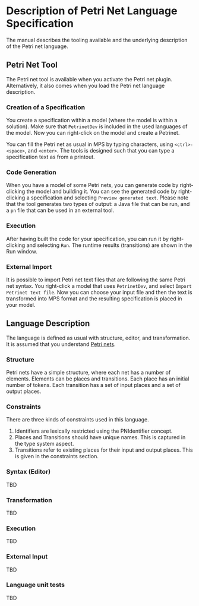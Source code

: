 # Description of Petri Net Language Specification
The manual describes the tooling available and the underlying description of the Petri net language.

## Petri Net Tool
The Petri net tool is available when you activate the Petri net plugin.
Alternatively, it also comes when you load the Petri net language description.  

### Creation of a Specification
You create a specification within a model (where the model is within a solution). 
Make sure that `PetrinetDev` is included in the used languages of the model.
Now you can right-click on the model and create a Petrinet.

You can fill the Petri net as usual in MPS by typing characters, using `<ctrl>-<space>`, and `<enter>`.
The tools is designed such that you can type a specification text as from a printout.

### Code Generation
When you have a model of some Petri nets, you can generate code by 
right-clicking the model and building it. 
You can see the generated code by right-clicking a specification and selecting `Preview generated text`.
Please note that the tool generates two types of output: 
a Java file that can be run, and a `pn` file that can be used in an external tool.

### Execution
After having built the code for your specification, 
you can run it by right-clicking and selecting `Run`.
The runtime results (transitions) are shown in the Run window.

### External Import
It is possible to import Petri net text files that are following 
the same Petri net syntax.
You right-click a model that uses `PetrinetDev`, 
and select `Import Petrinet text file`.
Now you can choose your input file and then the text is transformed into MPS format 
and the resulting specification is placed in your model.

## Language Description
The language is defined as usual with structure, editor, and transformation.
It is assumed that you understand [Petri nets](https://en.wikipedia.org/wiki/Petri_net).

### Structure
Petri nets have a simple structure, where each net has a number of elements.
Elements can be places and transitions. 
Each place has an initial number of tokens.
Each transition has a set of input places and a set of output places.

### Constraints
There are three kinds of constraints used in this language.
1. Identifiers are lexically restricted using the PNIdentifier concept.
1. Places and Transitions should have unique names. This is captured in the type system aspect.
1. Transitions refer to existing places for their input and output places. This is given in the constraints section.

### Syntax (Editor)
TBD

### Transformation
TBD

### Execution
TBD

### External Input
TBD

### Language unit tests
TBD

